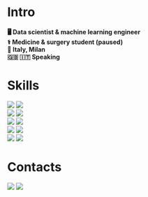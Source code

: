 <!-- ![image](https://www.codewars.com/users/nehtr/badges/large) -->
# Intro
<!-- 🧠 Neurodivergent INTP-T  -->
**🖥️ Data scientist & machine learning engineer  
⚕️  Medicine & surgery student (paused)  
📍 Italy, Milan  
🇬🇧 🇮🇹 Speaking**  

# Skills

![](https://img.shields.io/badge/Python-3776AB?style=flat-square&logo=python&logoColor=white)
![](https://img.shields.io/badge/Node.js-43853D?style=flat-square&logo=node.js&logoColor=white)  
![](https://img.shields.io/badge/C%2B%2B-00599C?style=flat-square&&logo=c%2B%2B&logoColor=white)
![](https://img.shields.io/badge/Nim-FFA500?style=flat-square&&logo=nim&logoColor=white)  
![](https://img.shields.io/badge/SQLite-232F3E?style=flat-square&logo=sqlite&logoColor=white)
![](https://img.shields.io/badge/MySQL-07405E?style=flat-square&logo=mysql&logoColor=white)  
![](https://img.shields.io/badge/HTML5-E34F26?style=flat-square&logo=html5&logoColor=white)
![](https://img.shields.io/badge/CSS3-1572B6?style=flat-square&logo=css3&logoColor=white)  
![](https://img.shields.io/badge/Windows-3D85C6?style=flat-square&logo=windows&logoColor=white)
![](https://img.shields.io/badge/linux-444444?style=flat-square&logo=linux&logoColor=white)

<!-- ![](https://img.shields.io/badge/pytorch-red?style=for-the-badge&logo=pytorch&logoColor=white) -->

# Contacts

[![](https://img.shields.io/badge/Telegram-2CA5E0?style=flat-square&logo=telegram&logoColor=white)](https://t.me/natriks)
[![](https://img.shields.io/badge/Gmail-D14836?style=flat-square&logo=gmail&logoColor=white)](mailto:davide.raucci.k@gmail.com)
